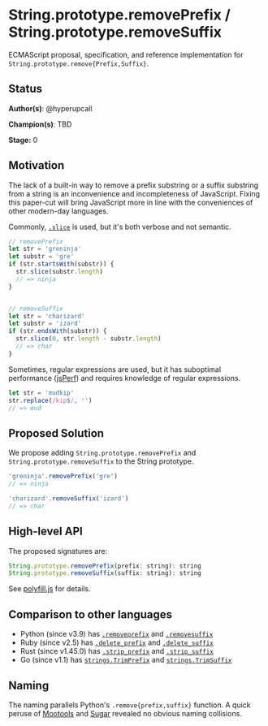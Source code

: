 # String.prototype.removePrefix / String.prototype.removeSuffix

ECMAScript proposal, specification, and reference implementation for `String.prototype.remove{Prefix,Suffix}`.

## Status

**Author(s)**: @hyperupcall

**Champion(s)**: TBD

**Stage:** 0

## Motivation

The lack of a built-in way to remove a prefix substring or a suffix substring from a string is an inconvenience and incompleteness of JavaScript. Fixing this paper-cut will bring JavaScript more in line with the conveniences of other modern-day languages.

Commonly, [`.slice`](https://developer.mozilla.org/en-US/docs/Web/JavaScript/Reference/Global_Objects/String/slice) is used, but it's both verbose and not semantic.

```js
// removePrefix
let str = 'greninja'
let substr = 'gre'
if (str.startsWith(substr)) {
  str.slice(substr.length)
  // => ninja
}


// removeSuffix
let str = 'charizard'
let substr = 'izard'
if (str.endsWith(substr)) {
  str.slice(0, str.length - substr.length)
  // => char
}
```

Sometimes, regular expressions are used, but it has suboptimal performance ([jsPerf](https://jsperf.app/haxumu/2)) and requires knowledge of regular expressions.

```js
let str = 'mudkip'
str.replace(/kip$/, '')
// => mud
```

## Proposed Solution

We propose adding `String.prototype.removePrefix` and `String.prototype.removeSuffix` to the String prototype.

```js
'greninja'.removePrefix('gre')
// => ninja

'charizard'.removeSuffix('izard')
// => char
```

## High-level API

The proposed signatures are:

```js
String.prototype.removePrefix(prefix: string): string
String.prototype.removeSuffix(suffix: string): string
```

See [polyfill.js](./polyfill.js) for details.

## Comparison to other languages

- Python (since v3.9) has [`.removeprefix`](https://docs.python.org/3/library/stdtypes.html#str.removeprefix) and [`.removesuffix`](https://docs.python.org/3/library/stdtypes.html#str.removesuffix)
- Ruby (since v2.5) has [`.delete_prefix`](https://ruby-doc.org/current/String.html#method-i-delete_prefix) and [`.delete_suffix`](https://ruby-doc.org/current/String.html#method-i-delete_suffix)
- Rust (since v1.45.0) has [`.strip_prefix`](https://doc.rust-lang.org/std/string/struct.String.html#method.strip_prefix) and [`.strip_suffix`](https://doc.rust-lang.org/std/string/struct.String.html#method.strip_suffix)
- Go (since v1.1) has [`strings.TrimPrefix`](https://pkg.go.dev/strings#TrimPrefix) and [`strings.TrimSuffix`](https://pkg.go.dev/strings#TrimSuffix)

## Naming

The naming parallels Python's `.remove{prefix,suffix}` function. A quick peruse of [Mootools](https://mootools.net) and [Sugar](https://sugarjs.com/docs/#/String) revealed no obvious naming collisions.
